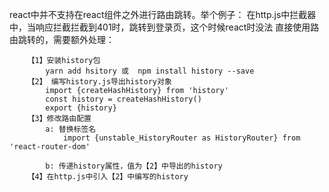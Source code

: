 react中并不支持在react组件之外进行路由跳转。举个例子：
在http.js中拦截器中，当响应拦截拦截到401时，跳转到登录页，这个时候react时没法
直接使用路由跳转的，需要额外处理：
```
    【1】安装history包
        yarn add hsitory 或  npm install history --save
    【2】 编写history.js导出history对象
        import {createHashHistory} from 'history'
        const history = createHashHistory()
        export {history}
    【3】修改路由配置
        a: 替换标签名
            import {unstable_HistoryRouter as HistoryRouter} from 'react-router-dom'
            
        b: 传递history属性，值为【2】中导出的history
    【4】在http.js中引入【2】中编写的history
```
